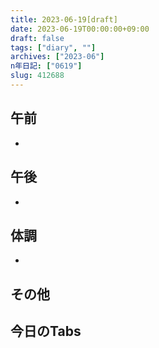 ```yaml
---
title: 2023-06-19[draft]
date: 2023-06-19T00:00:00+09:00
draft: false
tags: ["diary", ""]
archives: ["2023-06"]
n年日記: ["0619"]
slug: 412688
---
```

## 午前
- 
## 午後
- 
## 体調
- 
## その他
## 今日のTabs